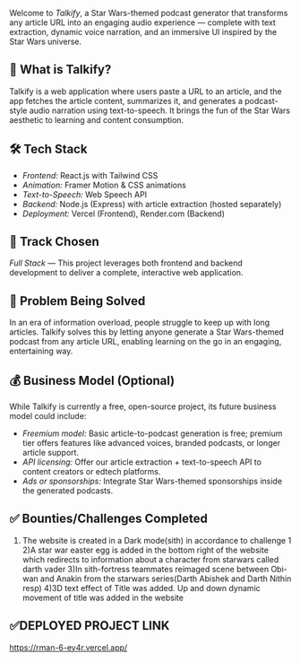 Welcome to *Talkify*, a Star Wars-themed podcast generator that transforms any article URL into an engaging audio experience — complete with text extraction, dynamic voice narration, and an immersive UI inspired by the Star Wars universe.

## 🚀 What is Talkify?

Talkify is a web application where users paste a URL to an article, and the app fetches the article content, summarizes it, and generates a podcast-style audio narration using text-to-speech. It brings the fun of the Star Wars aesthetic to learning and content consumption.

## 🛠 Tech Stack

- *Frontend:* React.js with Tailwind CSS
- *Animation:* Framer Motion & CSS animations
- *Text-to-Speech:* Web Speech API
- *Backend:* Node.js (Express) with article extraction (hosted separately)
- *Deployment:* Vercel (Frontend), Render.com (Backend)



## 🎯 Track Chosen

*Full Stack* — This project leverages both frontend and backend development to deliver a complete, interactive web application.



## 🛑 Problem Being Solved

In an era of information overload, people struggle to keep up with long articles. Talkify solves this by letting anyone generate a Star Wars-themed podcast from any article URL, enabling learning on the go in an engaging, entertaining way.



## 💰 Business Model (Optional)

While Talkify is currently a free, open-source project, its future business model could include:

- *Freemium model:* Basic article-to-podcast generation is free; premium tier offers features like advanced voices, branded podcasts, or longer article support.
- *API licensing:* Offer our article extraction + text-to-speech API to content creators or edtech platforms.
- *Ads or sponsorships:* Integrate Star Wars-themed sponsorships inside the generated podcasts.


## ✅ Bounties/Challenges Completed

1) The website is created in a Dark mode(sith) in accordance to challenge 1
2)A star war easter egg is added in the bottom right of the website which redirects to information about a character from starwars called darth vader
3)In sith-fortress teammates reimaged scene between Obi-wan and Anakin from the starwars series(Darth Abishek and Darth Nithin resp)
4)3D text effect of Title was added. Up and down dynamic movement of title was added in the website

## ✅DEPLOYED PROJECT LINK

https://rman-6-ey4r.vercel.app/
